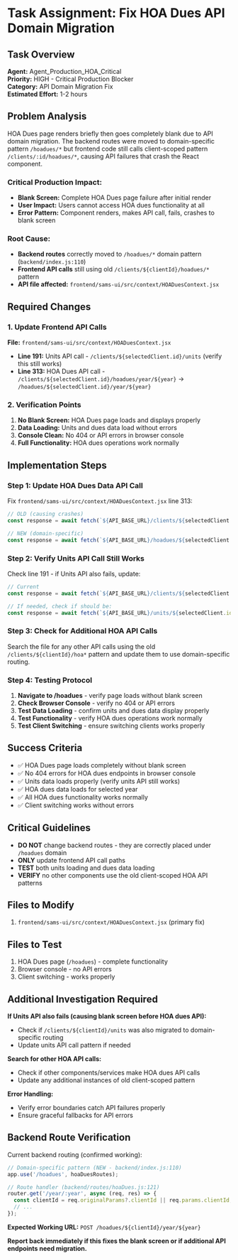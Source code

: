 # Task Assignment: Fix HOA Dues API Domain Migration

## Task Overview
**Agent:** Agent_Production_HOA_Critical  
**Priority:** HIGH - Critical Production Blocker  
**Category:** API Domain Migration Fix  
**Estimated Effort:** 1-2 hours

## Problem Analysis
HOA Dues page renders briefly then goes completely blank due to API domain migration. The backend routes were moved to domain-specific pattern `/hoadues/*` but frontend code still calls client-scoped pattern `/clients/:id/hoadues/*`, causing API failures that crash the React component.

### Critical Production Impact:
- **Blank Screen:** Complete HOA Dues page failure after initial render
- **User Impact:** Users cannot access HOA dues functionality at all
- **Error Pattern:** Component renders, makes API call, fails, crashes to blank screen

### Root Cause:
- **Backend routes** correctly moved to `/hoadues/*` domain pattern (`backend/index.js:110`)
- **Frontend API calls** still using old `/clients/${clientId}/hoadues/*` pattern  
- **API file affected:** `frontend/sams-ui/src/context/HOADuesContext.jsx`

## Required Changes

### 1. Update Frontend API Calls
**File:** `frontend/sams-ui/src/context/HOADuesContext.jsx`
- **Line 191:** Units API call - `/clients/${selectedClient.id}/units` (verify this still works)
- **Line 313:** HOA Dues API call - `/clients/${selectedClient.id}/hoadues/year/${year}` → `/hoadues/${selectedClient.id}/year/${year}`

### 2. Verification Points
1. **No Blank Screen:** HOA Dues page loads and displays properly
2. **Data Loading:** Units and dues data load without errors
3. **Console Clean:** No 404 or API errors in browser console
4. **Full Functionality:** HOA dues operations work normally

## Implementation Steps

### Step 1: Update HOA Dues Data API Call
Fix `frontend/sams-ui/src/context/HOADuesContext.jsx` line 313:
```javascript
// OLD (causing crashes)
const response = await fetch(`${API_BASE_URL}/clients/${selectedClient.id}/hoadues/year/${year}`, {

// NEW (domain-specific)
const response = await fetch(`${API_BASE_URL}/hoadues/${selectedClient.id}/year/${year}`, {
```

### Step 2: Verify Units API Call Still Works
Check line 191 - if Units API also fails, update:
```javascript
// Current
const response = await fetch(`${API_BASE_URL}/clients/${selectedClient.id}/units`, {

// If needed, check if should be:
const response = await fetch(`${API_BASE_URL}/units/${selectedClient.id}`, {
```

### Step 3: Check for Additional HOA API Calls
Search the file for any other API calls using the old `/clients/${clientId}/hoa*` pattern and update them to use domain-specific routing.

### Step 4: Testing Protocol
1. **Navigate to /hoadues** - verify page loads without blank screen
2. **Check Browser Console** - verify no 404 or API errors
3. **Test Data Loading** - confirm units and dues data display properly
4. **Test Functionality** - verify HOA dues operations work normally
5. **Test Client Switching** - ensure switching clients works properly

## Success Criteria
- ✅ HOA Dues page loads completely without blank screen
- ✅ No 404 errors for HOA dues endpoints in browser console
- ✅ Units data loads properly (verify units API still works)
- ✅ HOA dues data loads for selected year
- ✅ All HOA dues functionality works normally
- ✅ Client switching works without errors

## Critical Guidelines
- **DO NOT** change backend routes - they are correctly placed under `/hoadues` domain
- **ONLY** update frontend API call paths  
- **TEST** both units loading and dues data loading
- **VERIFY** no other components use the old client-scoped HOA API patterns

## Files to Modify
1. `frontend/sams-ui/src/context/HOADuesContext.jsx` (primary fix)

## Files to Test
1. HOA Dues page (`/hoadues`) - complete functionality
2. Browser console - no API errors
3. Client switching - works properly

## Additional Investigation Required
**If Units API also fails (causing blank screen before HOA dues API):**
- Check if `/clients/${clientId}/units` was also migrated to domain-specific routing
- Update units API call pattern if needed

**Search for other HOA API calls:**
- Check if other components/services make HOA dues API calls
- Update any additional instances of old client-scoped pattern

**Error Handling:**
- Verify error boundaries catch API failures properly
- Ensure graceful fallbacks for API errors

## Backend Route Verification
Current backend routing (confirmed working):
```javascript
// Domain-specific pattern (NEW - backend/index.js:110)
app.use('/hoadues', hoaDuesRoutes);

// Route handler (backend/routes/hoaDues.js:121)
router.get('/year/:year', async (req, res) => {
  const clientId = req.originalParams?.clientId || req.params.clientId;
  // ...
});
```

**Expected Working URL:** `POST /hoadues/${clientId}/year/${year}`

**Report back immediately if this fixes the blank screen or if additional API endpoints need migration.**